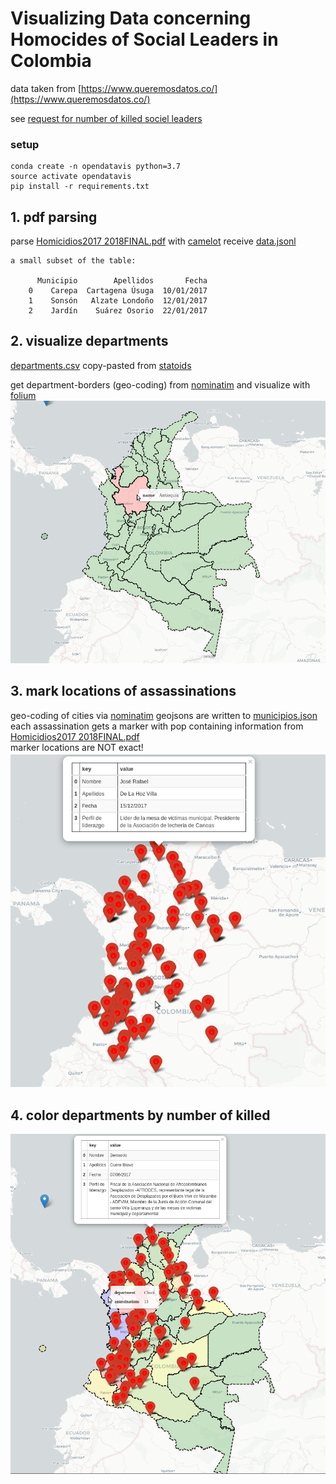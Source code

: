 # Visualizing Data concerning Homocides of Social Leaders in Colombia
data taken from [https://www.queremosdatos.co/](https://www.queremosdatos.co/)  

see [request for number of killed sociel leaders](https://www.queremosdatos.co/request/numero_de_lideres_sociales_muert)
### setup
    conda create -n opendatavis python=3.7
    source activate opendatavis
    pip install -r requirements.txt
    
## 1. pdf parsing
parse [Homicidios2017 2018FINAL.pdf](https://www.queremosdatos.co/request/418/response/856/attach/6/Homicidios2017%202018FINAL.pdf) with [camelot](https://github.com/atlanhq/camelot.git) receive [data.jsonl](data.jsonl)

    a small subset of the table: 
        
          Municipio        Apellidos       Fecha
        0    Carepa  Cartagena Úsuga  10/01/2017
        1    Sonsón   Alzate Londoño  12/01/2017
        2    Jardín    Suárez Osorio  22/01/2017
        
## 2. visualize departments

[departments.csv](colombia_departments.csv) copy-pasted from [statoids](http://www.statoids.com/uco.html)

get department-borders (geo-coding) from [nominatim](https://nominatim.org/release-docs/develop/api/Search/) and visualize with [folium](https://github.com/python-visualization/folium.git)
![departments](images/departments.png)


## 3. mark locations of assassinations
geo-coding of cities via [nominatim](https://nominatim.org/release-docs/develop/api/Search/) geojsons are written to [municipios.json](municipios.json)
each assassination gets a marker with pop containing information from [Homicidios2017 2018FINAL.pdf](https://www.queremosdatos.co/request/418/response/856/attach/6/Homicidios2017%202018FINAL.pdf)  
marker locations are NOT exact!
![assassinations](images/killed_social_leaders.png)

## 4. color departments by number of killed

![locationsa_and_colored](images/locations_and_colored_states.png)